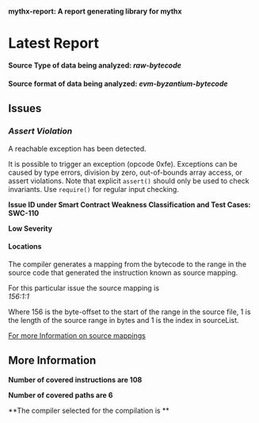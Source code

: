 #### mythx-report: A report generating library for mythx 
# Latest Report
#### Source Type of data being analyzed: _raw-bytecode_
#### Source format of data being analyzed: _evm-byzantium-bytecode_

## Issues
### _Assert Violation_
A reachable exception has been detected.

It is possible to trigger an exception (opcode 0xfe). Exceptions can be caused by type errors, division by zero, out-of-bounds array access, or assert violations. Note that explicit `assert()` should only be used to check invariants. Use `require()` for regular input checking.

**Issue ID under Smart Contract Weakness Classification and Test Cases: SWC-110**

**Low Severity**

#### Locations
The compiler generates a mapping from the bytecode to the range in the source code that generated the instruction known as source mapping.

For this particular issue the source mapping is <br/>
_156:1:1_

Where 156 is the byte-offset to the start of the range in the source file, 1 is the length of the source range in bytes and 1 is the index in sourceList.


[For more Information on source mappings](https://solidity.readthedocs.io/en/v0.5.2/miscellaneous.html#source-mappings)

## More Information

**Number of covered instructions are 108**

**Number of covered paths are 6** 

**The compiler selected for the compilation is **




